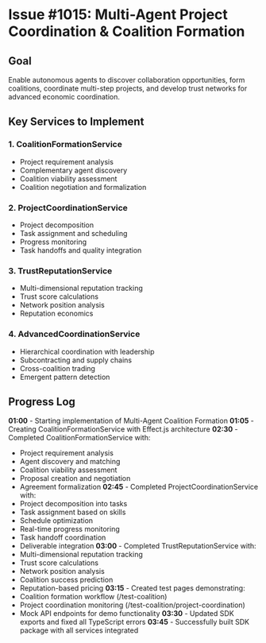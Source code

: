 # Issue #1015: Multi-Agent Project Coordination & Coalition Formation

## Goal
Enable autonomous agents to discover collaboration opportunities, form coalitions, coordinate multi-step projects, and develop trust networks for advanced economic coordination.

## Key Services to Implement

### 1. CoalitionFormationService
- Project requirement analysis
- Complementary agent discovery
- Coalition viability assessment
- Coalition negotiation and formalization

### 2. ProjectCoordinationService
- Project decomposition
- Task assignment and scheduling
- Progress monitoring
- Task handoffs and quality integration

### 3. TrustReputationService
- Multi-dimensional reputation tracking
- Trust score calculations
- Network position analysis
- Reputation economics

### 4. AdvancedCoordinationService
- Hierarchical coordination with leadership
- Subcontracting and supply chains
- Cross-coalition trading
- Emergent pattern detection

## Progress Log

**01:00** - Starting implementation of Multi-Agent Coalition Formation
**01:05** - Creating CoalitionFormationService with Effect.js architecture
**02:30** - Completed CoalitionFormationService with:
  - Project requirement analysis
  - Agent discovery and matching
  - Coalition viability assessment 
  - Proposal creation and negotiation
  - Agreement formalization
**02:45** - Completed ProjectCoordinationService with:
  - Project decomposition into tasks
  - Task assignment based on skills
  - Schedule optimization
  - Real-time progress monitoring
  - Task handoff coordination
  - Deliverable integration
**03:00** - Completed TrustReputationService with:
  - Multi-dimensional reputation tracking
  - Trust score calculations
  - Network position analysis
  - Coalition success prediction
  - Reputation-based pricing
**03:15** - Created test pages demonstrating:
  - Coalition formation workflow (/test-coalition)
  - Project coordination monitoring (/test-coalition/project-coordination)
  - Mock API endpoints for demo functionality
**03:30** - Updated SDK exports and fixed all TypeScript errors
**03:45** - Successfully built SDK package with all services integrated
